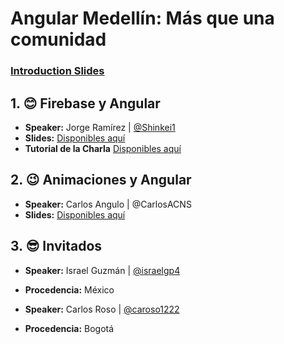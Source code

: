 # Angular Medellín: Más que una comunidad

### [Introduction Slides](https://slides.com/jdjuan/ng-med-5)

## 1. 😊 Firebase y Angular

- **Speaker:** Jorge Ramírez | [@Shinkei1](https://twitter.com/Shinkei1)
- **Slides:** [Disponibles aquí](http://slides.com/shinkei/angularfire#/)
- **Tutorial de la Charla** [Disponibles aquí](https://github.com/Shinkei/angular-firebase-tutorial)

## 2. 😉 Animaciones y Angular 

- **Speaker:** Carlos Angulo | @CarlosACNS
- **Slides:** [Disponibles aquí](https://drive.google.com/open?id=0B2LpSSLNjcc7V1dndXIzb1lBMkU)

## 3. 😎 Invitados

- **Speaker:** Israel Guzmán | [@israelgp4](https://twitter.com/israelgp4)
- **Procedencia:** México

- **Speaker:** Carlos Roso | [@caroso1222](https://twitter.com/caroso1222)
- **Procedencia:** Bogotá
